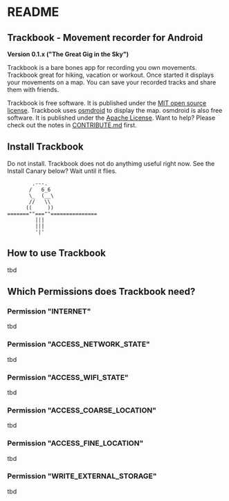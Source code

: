 README
======

Trackbook - Movement recorder for Android
-----------------------------------------

**Version 0.1.x ("The Great Gig in the Sky")**

Trackbook is a bare bones app for recording you own movements. Trackbook great for hiking, vacation or workout. Once started it displays your movements on a map. You can save your recorded tracks and share them with friends.

Trackbook is free software. It is published under the [MIT open source license](https://opensource.org/licenses/MIT). Trackbook uses [osmdroid](https://github.com/osmdroid/osmdroid) to display the map. osmdroid is also free software. It is published under the [Apache License](https://github.com/osmdroid/osmdroid/blob/master/LICENSE). Want to help? Please check out the notes in [CONTRIBUTE.md](https://github.com/y20k/transistor/blob/master/CONTRIBUTE.md) first.

Install Trackbook
------------------
Do not install. Trackbook does not do anythimg useful right now. See the Install Canary below? Wait until it flies. 


            .---.
           /   6_6
           \_  (__\
           //   \\
          ((     ))
    =======""===""===============
             |||
             |||
             '|'


How to use Trackbook
---------------------
tbd

Which Permissions does Trackbook need?
---------------------------------------
### Permission "INTERNET"
tbd

### Permission "ACCESS_NETWORK_STATE"
tbd

### Permission "ACCESS_WIFI_STATE"
tbd
            
### Permission "ACCESS_COARSE_LOCATION"
tbd

### Permission "ACCESS_FINE_LOCATION"
tbd

### Permission "WRITE_EXTERNAL_STORAGE"
tbd
